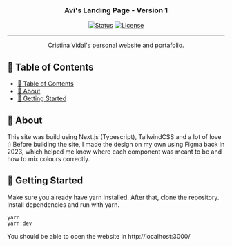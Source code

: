 <h3 align="center">Avi's Landing Page - Version 1</h3>

<div align="center">

[![Status](https://img.shields.io/badge/status-active-success.svg)]()
[![License](https://img.shields.io/badge/license-GNU-blue.svg)](/LICENSE)

</div>

---

<p align="center">Cristina Vidal's personal website and portafolio.
    <br> 
</p>

## 📝 Table of Contents

- [📝 Table of Contents](#-table-of-contents)
- [🧐 About ](#-about-)
- [🏁 Getting Started ](#-getting-started-)

## 🧐 About <a name = "about"></a>

This site was build using Next.js (Typescript), TailwindCSS and a lot of love :) Before building the site, I made the design on my own using Figma back in 2023, which helped me know where each component was meant to be and how to mix colours correctly.

## 🏁 Getting Started <a name = "getting_started"></a>

Make sure you already have yarn installed. After that, clone the repository. Install dependencies and run with yarn.

```
yarn
yarn dev
```

You should be able to open the website in http://localhost:3000/

